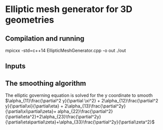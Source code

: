 # Elliptic mesh generator for 3D geometries

## Compilation and running

mpicxx -std=c++14 EllipticMeshGenerator.cpp -o out
./out

## Inputs


## The smoothing algorithm
The elliptic governing equation is solved for the y coordinate to smooth    
$\alpha_{11}\frac{\partial^2 y}{\partial \xi^2} + 2\alpha_{12}\frac{\partial^2 y}{\partial\xi}{\partial\eta} + 2\alpha_{13}\frac{\partial^2y}{\partial\xi\partial\zeta}+
alpha_{22}\frac{\partial^2}{\partial\eta^2}+2\alpha_{23}\frac{\partial^2y}{\partial\eta\partial\zeta}+\alpha_{33}\frac{\partial^2y}{\partial\zeta^2}$ 




